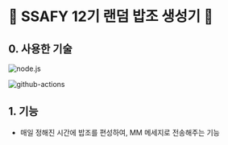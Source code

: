 # 🍚 SSAFY 12기 랜덤 밥조 생성기 🍚

## 0. 사용한 기술

![node.js](https://img.shields.io/badge/Node.js-43853D?style=for-the-badge&logo=node.js&logoColor=white)

![github-actions](https://img.shields.io/badge/GitHub_Actions-2088FF?style=for-the-badge&logo=github-actions&logoColor=white)

## 1. 기능

- 매일 정해진 시간에 밥조를 편성하여, MM 메세지로 전송해주는 기능
